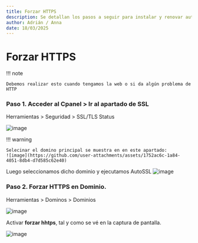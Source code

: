 ```yaml
---
title: Forzar HTTPS 
description: Se detallan los pasos a seguir para instalar y renovar automáticamente el certificado SSL y para forzar el HHTPS.
author: Adrián / Anna
date: 18/03/2025
---
```


# Forzar HTTPS


!!! note

    Debemos realizar esto cuando tengamos la web o si da algún problema de HTTP

### Paso 1. Acceder al Cpanel > Ir al apartado de SSL
Herramientas > Seguridad > SSL/TLS Status

![image](https://github.com/user-attachments/assets/69756033-f880-46df-a5f8-e48f11f4db1b)

!!! warning

    Selecinar el domino principal se muestra en en este apartado:
    ![image](https://github.com/user-attachments/assets/1752ac6c-1a84-4051-8db4-d7d585c62e40)

Luego seleccionamos dicho dominio y ejecutamos AutoSSL
![image](https://github.com/user-attachments/assets/7e81bfe9-0e53-4440-a2df-2f3491a0b8a6)



### Paso 2. Forzar HTTPS en Dominio.
Herramientas > Dominos > Dominios 

![image](https://github.com/user-attachments/assets/299285f8-6070-4600-a978-18da8e456de2)


Activar **forzar hhtps**, tal y como se vé en la captura de pantalla.

![image](https://github.com/user-attachments/assets/7abdefe4-167e-4160-b273-34fbd2423795)




